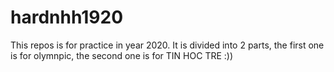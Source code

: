 # hardnhh1920
This repos is for practice in year 2020. 
It is divided into 2 parts, the first one is for olymnpic, the second one is for TIN HOC TRE :))
